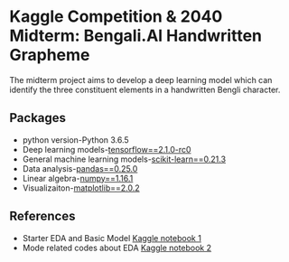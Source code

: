 # Kaggle Competition & 2040 Midterm: Bengali.Al Handwritten Grapheme # 

The midterm project aims to develop a deep learning model which can identify the three constituent elements in a handwritten Bengli character. 

## Packages

- python version-Python 3.6.5
- Deep learning models-[tensorflow==2.1.0-rc0](https://www.tensorflow.org/)
- General machine learning models-[scikit-learn==0.21.3](https://scikit-learn.org/stable/)
- Data analysis-[pandas==0.25.0](https://pandas.pydata.org/)
- Linear algebra-[numpy==1.16.1](https://numpy.org/)
- Visualizaiton-[matplotlib==2.0.2](https://matplotlib.org/)

## References

- Starter EDA and Basic Model [Kaggle notebook 1](https://www.kaggle.com/kaushal2896/bengali-graphemes-starter-eda-multi-output-cnn)
- Mode related codes about EDA [Kaggle notebook 2](https://www.kaggle.com/gpreda/bengali-ai-handwritten-grapheme-getting-started) 
